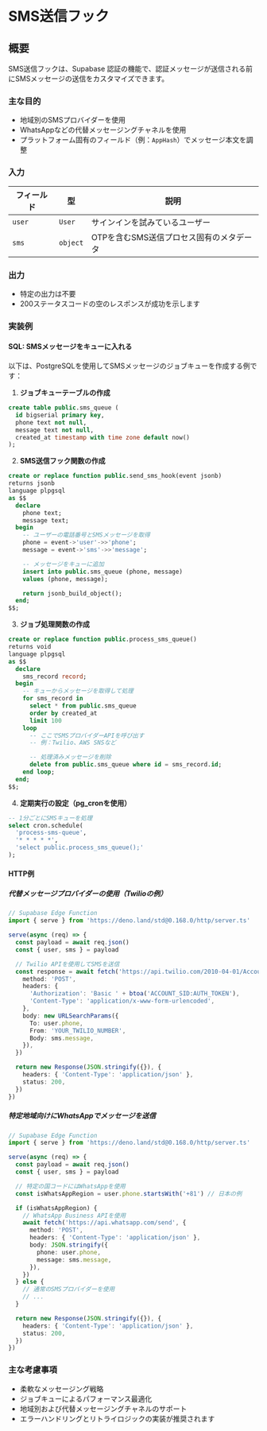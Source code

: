 # SMS送信フック

## 概要

SMS送信フックは、Supabase 認証の機能で、認証メッセージが送信される前にSMSメッセージの送信をカスタマイズできます。

### 主な目的

- 地域別のSMSプロバイダーを使用
- WhatsAppなどの代替メッセージングチャネルを使用
- プラットフォーム固有のフィールド（例：`AppHash`）でメッセージ本文を調整

### 入力

| フィールド | 型 | 説明 |
|-------|------|-------------|
| `user` | `User` | サインインを試みているユーザー |
| `sms` | `object` | OTPを含むSMS送信プロセス固有のメタデータ |

### 出力

- 特定の出力は不要
- 200ステータスコードの空のレスポンスが成功を示します

### 実装例

#### SQL: SMSメッセージをキューに入れる

以下は、PostgreSQLを使用してSMSメッセージのジョブキューを作成する例です：

1. **ジョブキューテーブルの作成**

```sql
create table public.sms_queue (
  id bigserial primary key,
  phone text not null,
  message text not null,
  created_at timestamp with time zone default now()
);
```

2. **SMS送信フック関数の作成**

```sql
create or replace function public.send_sms_hook(event jsonb)
returns jsonb
language plpgsql
as $$
  declare
    phone text;
    message text;
  begin
    -- ユーザーの電話番号とSMSメッセージを取得
    phone = event->'user'->>'phone';
    message = event->'sms'->>'message';

    -- メッセージをキューに追加
    insert into public.sms_queue (phone, message)
    values (phone, message);

    return jsonb_build_object();
  end;
$$;
```

3. **ジョブ処理関数の作成**

```sql
create or replace function public.process_sms_queue()
returns void
language plpgsql
as $$
  declare
    sms_record record;
  begin
    -- キューからメッセージを取得して処理
    for sms_record in
      select * from public.sms_queue
      order by created_at
      limit 100
    loop
      -- ここでSMSプロバイダーAPIを呼び出す
      -- 例：Twilio、AWS SNSなど

      -- 処理済みメッセージを削除
      delete from public.sms_queue where id = sms_record.id;
    end loop;
  end;
$$;
```

4. **定期実行の設定（pg_cronを使用）**

```sql
-- 1分ごとにSMSキューを処理
select cron.schedule(
  'process-sms-queue',
  '* * * * *',
  'select public.process_sms_queue();'
);
```

#### HTTP例

##### 代替メッセージプロバイダーの使用（Twilioの例）

```typescript
// Supabase Edge Function
import { serve } from 'https://deno.land/std@0.168.0/http/server.ts'

serve(async (req) => {
  const payload = await req.json()
  const { user, sms } = payload

  // Twilio APIを使用してSMSを送信
  const response = await fetch('https://api.twilio.com/2010-04-01/Accounts/ACCOUNT_SID/Messages.json', {
    method: 'POST',
    headers: {
      'Authorization': 'Basic ' + btoa('ACCOUNT_SID:AUTH_TOKEN'),
      'Content-Type': 'application/x-www-form-urlencoded',
    },
    body: new URLSearchParams({
      To: user.phone,
      From: 'YOUR_TWILIO_NUMBER',
      Body: sms.message,
    }),
  })

  return new Response(JSON.stringify({}), {
    headers: { 'Content-Type': 'application/json' },
    status: 200,
  })
})
```

##### 特定地域向けにWhatsAppでメッセージを送信

```typescript
// Supabase Edge Function
import { serve } from 'https://deno.land/std@0.168.0/http/server.ts'

serve(async (req) => {
  const payload = await req.json()
  const { user, sms } = payload

  // 特定の国コードにはWhatsAppを使用
  const isWhatsAppRegion = user.phone.startsWith('+81') // 日本の例

  if (isWhatsAppRegion) {
    // WhatsApp Business APIを使用
    await fetch('https://api.whatsapp.com/send', {
      method: 'POST',
      headers: { 'Content-Type': 'application/json' },
      body: JSON.stringify({
        phone: user.phone,
        message: sms.message,
      }),
    })
  } else {
    // 通常のSMSプロバイダーを使用
    // ...
  }

  return new Response(JSON.stringify({}), {
    headers: { 'Content-Type': 'application/json' },
    status: 200,
  })
})
```

### 主な考慮事項

- 柔軟なメッセージング戦略
- ジョブキューによるパフォーマンス最適化
- 地域別および代替メッセージングチャネルのサポート
- エラーハンドリングとリトライロジックの実装が推奨されます
